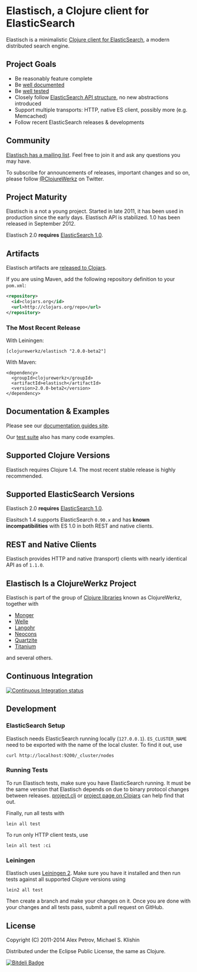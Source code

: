 # Elastisch, a Clojure client for ElasticSearch

Elastisch is a minimalistic [Clojure client for
ElasticSearch](http://clojureelasticsearch.info), a modern distributed search engine.


## Project Goals

 * Be reasonably feature complete
 * Be [well documented](http://clojureelasticsearch.info)
 * Be [well tested](https://github.com/clojurewerkz/elastisch/tree/master/test)
 * Closely follow [ElasticSearch API structure](http://www.elasticsearch.org/guide/reference/api/), no new abstractions introduced
 * Support multiple transports: HTTP, native ES client, possibly more (e.g. Memcached)
 * Follow recent ElasticSearch releases & developments


## Community

[Elastisch has a mailing
list](https://groups.google.com/forum/#!forum/clojure-elasticsearch). Feel
free to join it and ask any questions you may have.

To subscribe for announcements of releases, important changes and so
on, please follow [@ClojureWerkz](https://twitter.com/#!/clojurewerkz)
on Twitter.



## Project Maturity

Elastisch is a not a young project. Started in late 2011, it has been used
in production since the early days.  Elastisch API is stabilized. 1.0 has
been released in September 2012.

Elastisch 2.0 **requires** [ElasticSearch 1.0](http://www.elasticsearch.org/guide/en/elasticsearch/reference/1.x/breaking-changes.html).


## Artifacts

Elastisch artifacts are [released to Clojars](https://clojars.org/clojurewerkz/elastisch).

If you are using Maven, add the following repository definition to your `pom.xml`:

``` xml
<repository>
  <id>clojars.org</id>
  <url>http://clojars.org/repo</url>
</repository>
```

### The Most Recent Release

With Leiningen:

    [clojurewerkz/elastisch "2.0.0-beta2"]


With Maven:

    <dependency>
      <groupId>clojurewerkz</groupId>
      <artifactId>elastisch</artifactId>
      <version>2.0.0-beta2</version>
    </dependency>



## Documentation & Examples

Please see our [documentation guides site](http://clojureelasticsearch.info/).

Our [test suite](https://github.com/clojurewerkz/elastisch/tree/master/test/clojurewerkz/elastisch) also has many code examples.



## Supported Clojure Versions

Elastisch requires Clojure 1.4.
The most recent stable release is highly recommended.

## Supported ElasticSearch Versions

Elastisch 2.0 **requires** [ElasticSearch 1.0](http://www.elasticsearch.org/guide/en/elasticsearch/reference/1.x/breaking-changes.html).

Elasitsch 1.4 supports ElasticSearch `0.90.x` and has **known incompatibilities**
with ES 1.0 in both REST and native clients.


## REST and Native Clients

Elastisch provides HTTP and native (transport) clients with nearly
identical API as of `1.1.0`.



## Elastisch Is a ClojureWerkz Project

Elastisch is part of the group of [Clojure libraries](http://clojurewerkz.org) known as ClojureWerkz, together with

 * [Monger](http://clojuremongodb.info)
 * [Welle](http://clojureriak.info)
 * [Langohr](http://clojurerabbitmq.info)
 * [Neocons](http://clojureneo4j.info)
 * [Quartzite](http://clojurequartz.info)
 * [Titanium](http://titanium.clojurewerkz.org)

and several others.


## Continuous Integration

[![Continuous Integration status](https://secure.travis-ci.org/clojurewerkz/elastisch.png)](http://travis-ci.org/clojurewerkz/elastisch)


## Development

### ElasticSearch Setup

Elastisch needs ElasticSearch running locally (`127.0.0.1`). `ES_CLUSTER_NAME` need to be exported
with the name of the local cluster. To find it out, use

```
curl http://localhost:9200/_cluster/nodes
```

### Running Tests

To run Elastisch tests, make sure you have ElasticSearch running. It must be the same
version that Elastisch depends on due to binary protocol changes between releases.
[project.clj](project.clj) or [project page on Clojars](https://clojars.org/clojurewerkz/elastisch)
can help find that out.

Finally, run all tests with

    lein all test

To run only HTTP client tests, use

    lein all test :ci


### Leiningen

Elastisch uses [Leiningen 2](https://github.com/technomancy/leiningen/blob/master/doc/TUTORIAL.md). Make
sure you have it installed and then run tests against all supported Clojure versions using

    lein2 all test

Then create a branch and make your changes on it. Once you are done
with your changes and all tests pass, submit a pull request on GitHub.



## License

Copyright (C) 2011-2014 Alex Petrov, Michael S. Klishin

Distributed under the Eclipse Public License, the same as Clojure.


[![Bitdeli Badge](https://d2weczhvl823v0.cloudfront.net/clojurewerkz/elastisch/trend.png)](https://bitdeli.com/free "Bitdeli Badge")

